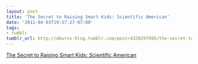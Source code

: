 ```yaml
---
layout: post
title: 'The Secret to Raising Smart Kids: Scientific American'
date: '2011-04-03T19:57:27-07:00'
tags:
- tumblr
tumblr_url: http://mburns-blog.tumblr.com/post/4330297995/the-secret-to-raising-smart-kids-scientific
---
```

<a href="http://www.scientificamerican.com/article.cfm?id=the-secret-to-raising-smart-kids">The Secret to Raising Smart Kids: Scientific American</a>


